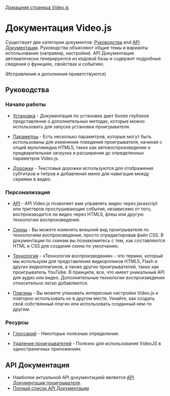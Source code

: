 [Домашняя страница Video.js](http://videojs.com)

<h1>Документация Video.js</h1>

Существует две категории документов: [Руководства](./guides/) and [API Документация](http://docs.videojs.com/). Руководства объясняют общие темы и варианты использования (например, настройки). API Документация автоматически генерируются из кодовой базы и содержит подробные сведения о функциях, свойствах и событиях.

(Исправления и дополнения приветствуются)

## Руководства

### Начало работы

* [Установка](./guides/setup.md) - Документация по установке дает более глубокое представление о дополнительных методах, которые можно использовать для запуска установки проигрывателя.

* [Параметры](./guides/options.md) - Есть несколько параметров, которые могут быть использованы для изменения поведения проигрывателя, начиная с опций мультимедиа HTML5, таких как автовоспроизведение и предварительная загрузка и расширения до определенных параметров Video.js.

* [Дорожки](./guides/tracks.md) - Текстовые дорожки используются для отображения субтитров и титров и добавления меню для навигации между сериями в видео.

### Персонализация

* [API](./guides/api.md) - API Video.js позволяет вам управлять видео через javascript или триггеров прослушивающие события, независимо от того, воспроизводится ли видео через HTML5, флеш или другую технологию воспроизведения.

* [Скины](./guides/skins.md) - Вы можете изменять внешний вид проигрывателя по технологиям воспроизведения, просто отредактировав файл CSS. В документации по скинам вы познакомитесь с тем, как составляются HTML и CSS для создания скина по умолчанию.

* [Технология](./guides/tech.md) - «Технология воспроизведения» - это термин, который мы используем для представления видеороликов HTML5, Flash и других видеоплагинов, а также других проигрывателей, таких как проигрыватель YouTube. В принципе, все, что имеет уникальный API для аудио или видео. Дополнительные технологии воспроизведения относительно легко добавляются.

* [Плагины](./guides/plugins.md) - Вы можете упаковать интересные настройки Video.js и повторно использовать их в другом месте. Узнайте, как создать свой собственный плагин или использовать созданный кем-то другим.

### Ресурсы

* [Глоссарий](./guides/glossary.md) - Некоторые полезные определения.

* [Удаление проигрывателей](./guides/removing-players.md) - Полезно для использования VideoJS в одностраничных приложениях.

## API Документация
- Наиболее актуальной API документацией является [API Документация проигрывателя](./api/vjs.Player.md).
- [Полный список API Документации](./api/)
